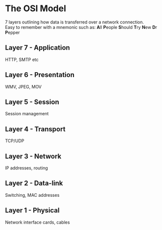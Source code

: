 # The OSI Model
7 layers outlining how data is transferred over a network connection.  
Easy to remember with a mnemonic such as: **A**ll **P**eople **S**hould **T**ry **N**ew **D**r **P**epper

## Layer 7 - Application
HTTP, SMTP etc
## Layer 6 - Presentation
WMV, JPEG, MOV
## Layer 5 - Session
Session management
## Layer 4 - Transport
TCP/UDP
## Layer 3 - Network
IP addresses, routing
## Layer 2 - Data-link
Switching, MAC addresses
## Layer 1 - Physical
Network interface cards, cables
